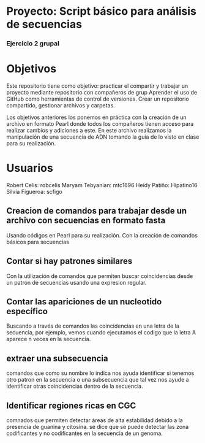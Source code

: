 
# Proyecto: Script básico para análisis de secuencias

### Ejercicio 2 grupal

# Objetivos

Este repositorio tiene como objetivo: practicar el compartir y trabajar un proyecto mediante repositorio con compañeros de grup
Aprender el uso de GitHub como herramientas de control de versiones.
Crear un repositorio compartido, gestionar archivos y carpetas.

Los objetivos anteriores los ponemos en práctica con la creación de un archivo en formato Pearl donde todos los compañeros tienen acceso para realizar cambios y adiciones a este.
En este archivo realizamos la manipulación de una secuencia de ADN tomando la guía de lo visto en clase para su realización.

# Usuarios
Robert Celis: robcelis
Maryam Tebyanian:  mtc1696
Heidy Patiño: Hipatino16
Silvia Figueroa: scfigo

## Creacion de comandos para trabajar desde un archivo con secuencias en formato fasta

Usando códigos en Pearl para su realización.
Con la creación de comandos básicos para secuencias

## Contar si hay patrones similares

Con la utilización de comandos que permiten buscar coincidencias desde un patron de secuencias usando una expresion regular. 

## Contar las apariciones de un nucleotido específico

Buscando a través de comandos las coincidencias en una letra de la secuencia, por ejemplo, vemos cuando ejecutamos el codigo que la letra A aparece n veces en la secuencia. 
## extraer una subsecuencia
comandos que como su nombre lo indica nos ayuda identificar si tenemos otro patron en la secuencia o una subsecuencia que tal vez nos ayude a identificar otras coincidencias dentro de la secuencia.

## Identificar regiones ricas en CGC
comnados que permiten detectar áreas de alta estabilidad debido a la presencia de guanina y citosina. se dice que se puede detectar las zona codificantes y no codificantes en la secuencia de un genoma. 

